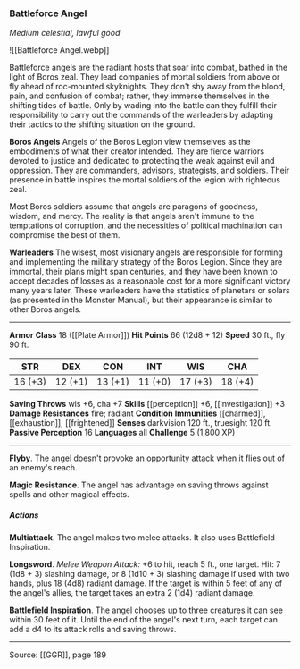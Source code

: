 ### Battleforce Angel
_Medium celestial, lawful good_

![[Battleforce Angel.webp]]

Battleforce angels are the radiant hosts that soar into combat, bathed in the light of Boros zeal. They lead companies of mortal soldiers from above or fly ahead of roc-mounted skyknights. They don't shy away from the blood, pain, and confusion of combat; rather, they immerse themselves in the shifting tides of battle. Only by wading into the battle can they fulfill their responsibility to carry out the commands of the warleaders by adapting their tactics to the shifting situation on the ground.


**Boros Angels** Angels of the Boros Legion view themselves as the embodiments of what their creator intended. They are fierce warriors devoted to justice and dedicated to protecting the weak against evil and oppression. They are commanders, advisors, strategists, and soldiers. Their presence in battle inspires the mortal soldiers of the legion with righteous zeal.

Most Boros soldiers assume that angels are paragons of goodness, wisdom, and mercy. The reality is that angels aren't immune to the temptations of corruption, and the necessities of political machination can compromise the best of them.

**Warleaders** The wisest, most visionary angels are responsible for forming and implementing the military strategy of the Boros Legion. Since they are immortal, their plans might span centuries, and they have been known to accept decades of losses as a reasonable cost for a more significant victory many years later. These warleaders have the statistics of planetars or solars (as presented in the Monster Manual), but their appearance is similar to other Boros angels.







---

**Armor Class** 18 ([[Plate Armor]])
**Hit Points** 66 (12d8 + 12)
**Speed** 30 ft., fly 90 ft.

| STR     | DEX     | CON     | INT     | WIS     | CHA     |
|---------|---------|---------|---------|---------|---------|
| 16 (+3) | 12 (+1) | 13 (+1) | 11 (+0) | 17 (+3) | 18 (+4) |

**Saving Throws** wis +6, cha +7
**Skills** [[perception]] +6, [[investigation]] +3
**Damage Resistances** fire; radiant
**Condition Immunities** [[charmed]], [[exhaustion]], [[frightened]]
**Senses** darkvision 120 ft., truesight 120 ft.
**Passive Perception** 16
**Languages** all
**Challenge** 5 (1,800 XP)

---

**Flyby**. The angel doesn't provoke an opportunity attack when it flies out of an enemy's reach.

**Magic Resistance**. The angel has advantage on saving throws against spells and other magical effects.

##### Actions
**Multiattack**. The angel makes two melee attacks. It also uses Battlefield Inspiration.

**Longsword**. _Melee Weapon Attack:_ +6 to hit, reach 5 ft., one target. Hit: 7 (1d8 + 3) slashing damage, or 8 (1d10 + 3) slashing damage if used with two hands, plus 18 (4d8) radiant damage. If the target is within 5 feet of any of the angel's allies, the target takes an extra 2 (1d4) radiant damage.

**Battlefield Inspiration**. The angel chooses up to three creatures it can see within 30 feet of it. Until the end of the angel's next turn, each target can add a d4 to its attack rolls and saving throws.


---

Source: [[GGR]], page 189